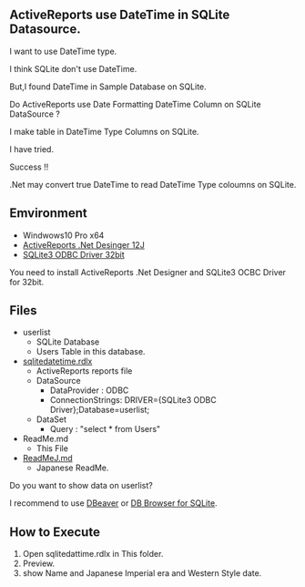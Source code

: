 ActiveReports use DateTime in SQLite Datasource.
---------------------------------------

I want to use DateTime type.

I think SQLite don't use DateTime.

But,I found DateTime in Sample Database on SQLite.

Do ActiveReports use Date Formatting DateTime Column on SQLite DataSource ?

I make table in DateTime Type Columns on SQLite.

I have tried.

Success !!

.Net may convert true DateTime to read DateTime Type coloumns on SQLite.

## Emvironment

- Windwows10 Pro x64
- [ActiveReports .Net Desinger 12J](https://www.grapecity.co.jp/developer/activereports)
- [SQLite3 ODBC Driver 32bit](http://www.ch-werner.de/sqliteodbc/sqliteodbc.exe)

You need to install ActiveReports .Net Designer and SQLite3 OCBC Driver for 32bit.

## Files

- userlist
    - SQLite Database
    - Users Table in this database.
- [sqlitedatetime.rdlx](sqlitedatetime.rdlx)
    - ActiveReports reports file
    - DataSource
        - DataProvider : ODBC 
        - ConnectionStrings: DRIVER={SQLite3 ODBC Driver};Database=userlist;
    - DataSet
        - Query : "select * from Users"
- ReadMe.md
    - This File
- [ReadMeJ.md](ReadMeJ.md)
    - Japanese ReadMe.


Do you want to show data on userlist?

I recommend to use [DBeaver](https://dbeaver.io/) or [DB Browser for SQLite](https://sqlitebrowser.org/).

## How to Execute

1. Open sqlitedattime.rdlx in This folder.
2. Preview.
3. show Name and Japanese Imperial era and Western Style date.